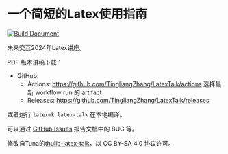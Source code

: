 # 一个简短的Latex使用指南

[![Build Document](https://github.com/TingliangZhang/LatexTalk/workflows/Build%20Document/badge.svg)](https://github.com/TingliangZhang/LatexTalk/actions/workflows/compile.yml)

未来交互2024年Latex讲座。

PDF 版本讲稿下载：

* GitHub: 
  * Actions: <https://github.com/TingliangZhang/LatexTalk/actions> 选择最新 workflow run 的 artifact
  * Releases: <https://github.com/TingliangZhang/LatexTalk/releases>

或者运行 `latexmk latex-talk` 在本地编译。

可以通过 [GitHub Issues](https://github.com/TingliangZhang/LatexTalk/issues) 报告文档中的 BUG 等。

修改自Tuna的[thulib-latex-talk](https://github.com/tuna/thulib-latex-talk)，以 CC BY-SA 4.0 协议许可。
